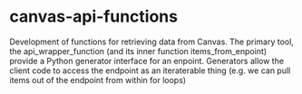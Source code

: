 # canvas-api-functions

Development of functions for retrieving data from Canvas. The primary tool, the api_wrapper_function (and its inner function items_from_enpoint) provide a Python generator interface for an enpoint. Generators allow the client code to access the endpoint as an iteraterable thing (e.g. we can pull items out of the endpoint from within for loops)

